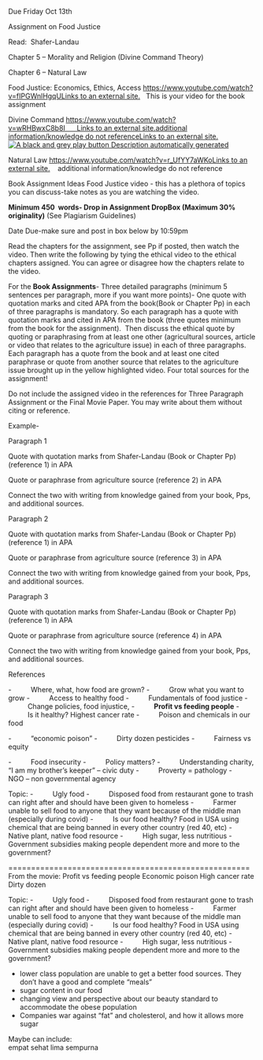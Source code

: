 Due Friday Oct 13th

Assignment on Food Justice 

Read:  Shafer-Landau

Chapter 5 – Morality and Religion (Divine Command Theory)

Chapter 6 – Natural Law

Food Justice: Economics, Ethics, Access [https://www.youtube.com/watch?v=fIPGWnlHgqULinks to an external site.](https://www.youtube.com/watch?v=fIPGWnlHgqU)   This is your video for the book assignment

Divine Command [https://www.youtube.com/watch?v=wRHBwxC8b8I      Links to an external site.](https://www.youtube.com/watch?v=wRHBwxC8b8I)[additional information/knowledge do not referenceLinks to an external site.](https://www.youtube.com/watch?v=wRHBwxC8b8I)[![A black and grey play button
Description automatically generated](file:///C:/Users/JONATH~1/AppData/Local/Temp/msohtmlclip1/01/clip_image001.png)](https://www.youtube.com/watch?v=wRHBwxC8b8I)

Natural Law [https://www.youtube.com/watch?v=r_UfYY7aWKoLinks to an external site.](https://www.youtube.com/watch?v=r_UfYY7aWKo)    additional information/knowledge do not reference

Book Assignment Ideas Food Justice video - this has a plethora of topics you can discuss-take notes as you are watching the video.

**Minimum 450  words- Drop in Assignment DropBox (Maximum 30% originality)** (See Plagiarism Guidelines)

Date Due-make sure and post in box below by 10:59pm

Read the chapters for the assignment, see Pp if posted, then watch the video. Then write the following by tying the ethical video to the ethical chapters assigned. You can agree or disagree how the chapters relate to the video.

For the **Book Assignments**- Three detailed paragraphs (minimum 5 sentences per paragraph, more if you want more points)- One quote with quotation marks and cited APA from the book(Book or Chapter Pp) in each of three paragraphs is mandatory. So each paragraph has a quote with quotation marks and cited in APA from the book (three quotes minimum from the book for the assignment).  Then discuss the ethical quote by quoting or paraphrasing from at least one other (agricultural sources, article or video that relates to the agriculture issue) in each of three paragraphs. Each paragraph has a quote from the book and at least one cited paraphrase or quote from another source that relates to the agriculture issue brought up in the yellow highlighted video. Four total sources for the assignment!

Do not include the assigned video in the references for Three Paragraph Assignment or the Final Movie Paper. You may write about them without citing or reference.

Example-

Paragraph 1

Quote with quotation marks from Shafer-Landau (Book or Chapter Pp) (reference 1) in APA

Quote or paraphrase from agriculture source (reference 2) in APA

Connect the two with writing from knowledge gained from your book, Pps, and additional sources.

Paragraph 2

Quote with quotation marks from Shafer-Landau (Book or Chapter Pp) (reference 1) in APA

Quote or paraphrase from agriculture source (reference 3) in APA

Connect the two with writing from knowledge gained from your book, Pps, and additional sources.

Paragraph 3

Quote with quotation marks from Shafer-Landau (Book or Chapter Pp) (reference 1) in APA

Quote or paraphrase from agriculture source (reference 4) in APA

Connect the two with writing from knowledge gained from your book, Pps, and additional sources.

References

-          Where, what, how food are grown?
-          Grow what you want to grow
-          Access to healthy food
-          Fundamentals of food justice
-          Change policies, food injustice,
-          **Profit vs feeding people**
-          Is it healthy? Highest cancer rate
-          Poison and chemicals in our food

-          “economic poison”
-          Dirty dozen pesticides
-          Fairness vs equity

-          Food insecurity
-          Policy matters?
-          Understanding charity, “I am my brother’s keeper” – civic duty
-          Proverty = pathology
-          NGO – non governmental agency

Topic:
-          Ugly food
-          Disposed food from restaurant gone to trash can right after and should have been given to homeless
-          Farmer unable to sell food to anyone that they want because of the middle man (especially during covid)
-          Is our food healthy? Food in USA using chemical that are being banned in every other country (red 40, etc)
-          Native plant, native food resource
-          High sugar, less nutritious
-          Government subsidies making people dependent more and more to the government?

=====================================================
From the movie:
Profit vs feeding people
Economic poison
High cancer rate
Dirty dozen

Topic:
-          Ugly food
-          Disposed food from restaurant gone to trash can right after and should have been given to homeless
-          Farmer unable to sell food to anyone that they want because of the middle man (especially during covid)
-          Is our food healthy? Food in USA using chemical that are being banned in every other country (red 40, etc)
-          Native plant, native food resource
-          High sugar, less nutritious
-          Government subsidies making people dependent more and more to the government?
- lower class population are unable to get a better food sources. They don’t have a good and complete “meals”
- sugar content in our food
- changing view and perspective about our beauty standard to accommodate the obese population
- Companies war against “fat” and cholesterol, and how it allows more sugar

Maybe can include:  
empat sehat lima sempurna